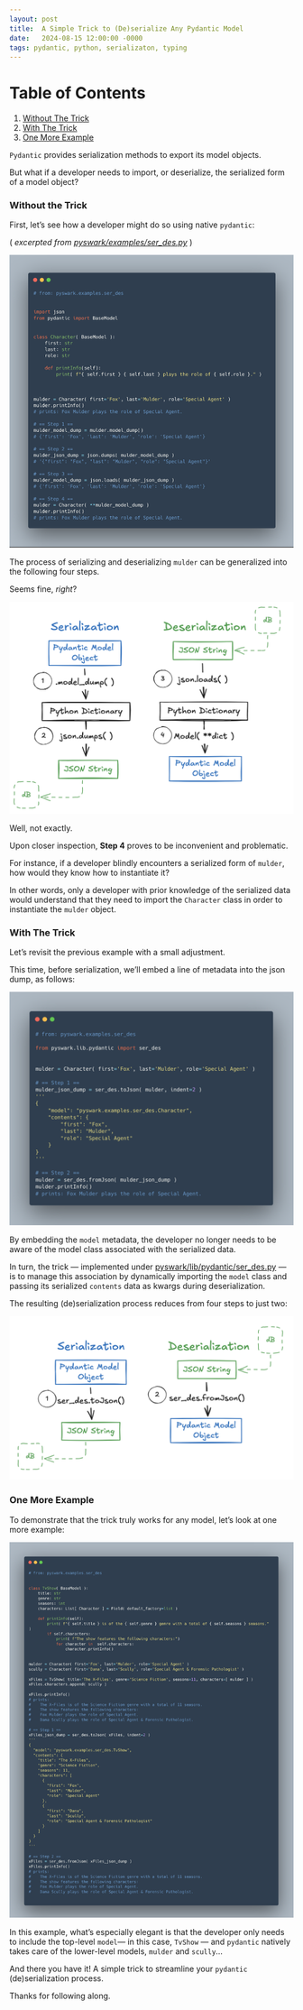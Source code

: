 ```yaml
---
layout: post
title:  A Simple Trick to (De)serialize Any Pydantic Model
date:   2024-08-15 12:00:00 -0000
tags: pydantic, python, serializaton, typing
---
```


# Table of Contents
1. [Without The Trick](#without-any-tricks)
2. [With The Trick](#with-the-trick)
3. [One More Example](#one-more-example)



`Pydantic` provides serialization methods to export its model objects.

But what if a developer needs to import, or deserialize, the serialized form of a model object?

### Without the Trick

First, let’s see how a developer might do so using native `pydantic`:

( *excerpted from [pyswark/examples/ser_des.py][example-code]* )

![snippet-native-code]

The process of serializing and deserializing `mulder` can be generalized into the following four steps.

Seems fine, *right*?

![snippet-native-chart]

Well, not exactly.

Upon closer inspection, **Step 4** proves to be inconvenient and problematic.

For instance, if a developer blindly encounters a serialized form of `mulder`, how would they know how to instantiate it?

In other words, only a developer with prior knowledge of the serialized data would understand that they need to import 
the `Character` class in order to instantiate the `mulder` object.


### With The Trick

Let’s revisit the previous example with a small adjustment.

This time, before serialization, we’ll embed a line of metadata into the json dump, as follows:

![snippet-enhanced-code-1]

By embedding the `model` metadata, the developer no longer needs to be aware of the model class associated with the serialized data.

In turn, the trick — implemented under [pyswark/lib/pydantic/ser_des.py][impl-code] — 
is to manage this association by dynamically importing the `model` class and passing its serialized `contents` data as kwargs during deserialization.

The resulting (de)serialization process reduces from four steps to just two:


![snippet-enhanced-chart]


### One More Example

To demonstrate that the trick truly works for any model, let’s look at one more example:

![snippet-enhanced-code-2]

In this example, what’s especially elegant is that the developer only needs to include the top-level `model`— in this case, 
`TvShow` — and `pydantic` natively takes care of the lower-level models, `mulder` and `scully`…

And there you have it! A simple trick to streamline your `pydantic` (de)serialization process.

Thanks for following along.

  
[example-code]: https://github.com/pyt3r/pyswark-package/blob/master/pyswark/examples/ser_des.py
[impl-code]: https://github.com/pyt3r/pyswark-package/blob/master/pyswark/lib/pydantic/ser_des.py
[snippet-native-code]: ../assets/2024-08-15-native-code.png
[snippet-native-chart]: ../assets/2024-08-15-native-chart.png
[snippet-enhanced-code-1]: ../assets/2024-08-15-enhanced-code-1.png
[snippet-enhanced-chart]: ../assets/2024-08-15-enhanced-chart.png
[snippet-enhanced-code-2]: ../assets/2024-08-15-enhanced-code-2.png